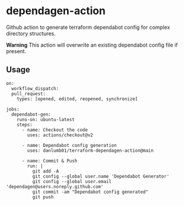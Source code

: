 # dependagen-action
Github action to generate terraform dependabot config for complex directory structures. 

**Warning**
This action will overwrite an existing dependabot config file if present.


## Usage
```
on:
  workflow_dispatch:
  pull_request:
    types: [opened, edited, reopened, synchronize]

jobs:
  dependabot-gen:
    runs-on: ubuntu-latest
    steps:
      - name: Checkout the code
        uses: actions/checkout@v2
        
      - name: Dependabot config generation
        uses: danlumb01/terraform-dependagen-action@main
        
      - name: Commit & Push
        run: |
          git add -A
          git config --global user.name 'Dependabot Generator'
          git config --global user.email 'dependagen@users.noreply.github.com'
          git commit -am "Dependabot config generated"
          git push
```